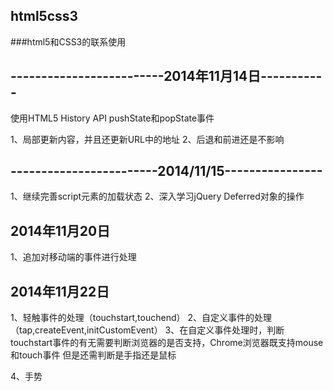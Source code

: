 html5css3
---------------------

###html5和CSS3的联系使用


-------------------------2014年11月14日-----------
------------------
使用HTML5 History API  pushState和popState事件

1、局部更新内容，并且还更新URL中的地址
2、后退和前进还是不影响

------------------------2014/11/15----------------
-----------------
1、继续完善script元素的加载状态
2、深入学习jQuery Deferred对象的操作


2014年11月20日
--------------------------------------------
1、追加对移动端的事件进行处理

2014年11月22日
-----------------------------------
1、轻触事件的处理（touchstart,touchend）
2、自定义事件的处理（tap,createEvent,initCustomEvent）
3、在自定义事件处理时，判断touchstart事件的有无需要判断浏览器的是否支持，Chrome浏览器既支持mouse和touch事件
   但是还需判断是手指还是鼠标

4、手势
